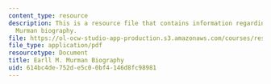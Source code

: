 ```yaml
---
content_type: resource
description: This is a resource file that contains information regarding Earll M.
  Murman biography.
file: https://ol-ocw-studio-app-production.s3.amazonaws.com/courses/res-16-001-lean-enterprise-en-espanol-january-iap-2012/614bc4de752de5c00bf4146d8fc98981_MITRES_16_001IAP12_Earll.pdf
file_type: application/pdf
resourcetype: Document
title: Earll M. Murman Biography
uid: 614bc4de-752d-e5c0-0bf4-146d8fc98981
---
```

